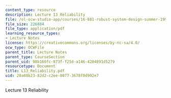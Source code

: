```yaml
---
content_type: resource
description: Lecture 13 Reliability
file: /ol-ocw-studio-app/courses/16-881-robust-system-design-summer-1998/20a08b2382d2c2ee80773678f0d992e7_L13_Reliability.pdf
file_size: 226884
file_type: application/pdf
learning_resource_types:
- Lecture Notes
license: https://creativecommons.org/licenses/by-nc-sa/4.0/
ocw_type: OCWFile
parent_title: Lecture Notes
parent_type: CourseSection
parent_uid: 98b160fc-873f-f25d-a146-4204891d5279
resourcetype: Document
title: L13_Reliability.pdf
uid: 20a08b23-82d2-c2ee-8077-3678f0d992e7
---
```

Lecture 13 Reliability
